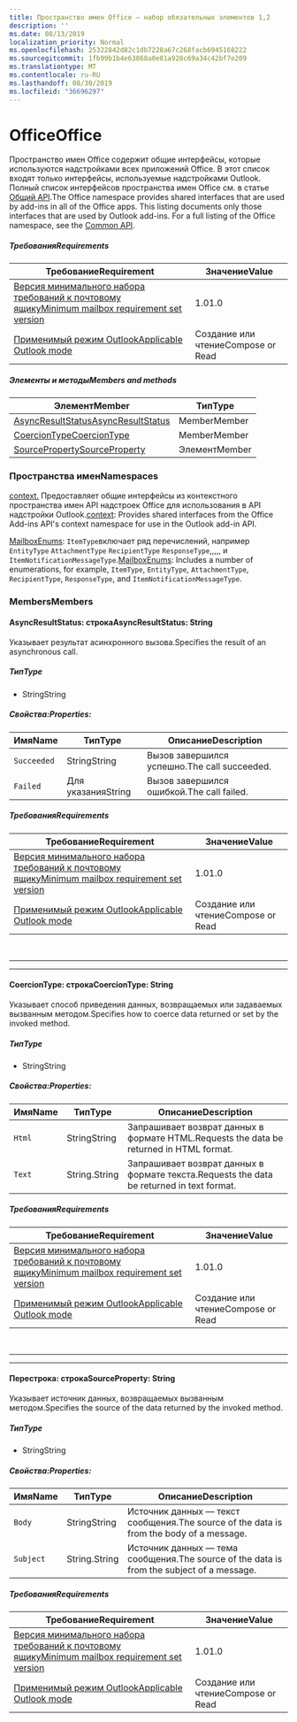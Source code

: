 ```yaml
---
title: Пространство имен Office — набор обязательных элементов 1,2
description: ''
ms.date: 08/13/2019
localization_priority: Normal
ms.openlocfilehash: 25322842d82c1db7228a67c268facb6945168222
ms.sourcegitcommit: 1fb99b1b4e63868a0e81a928c69a34c42bf7e209
ms.translationtype: MT
ms.contentlocale: ru-RU
ms.lasthandoff: 08/30/2019
ms.locfileid: "36696297"
---
```

# <a name="office"></a><span data-ttu-id="9ee8e-102">Office</span><span class="sxs-lookup"><span data-stu-id="9ee8e-102">Office</span></span>

<span data-ttu-id="9ee8e-p101">Пространство имен Office содержит общие интерфейсы, которые используются надстройками всех приложений Office. В этот список входят только интерфейсы, используемые надстройками Outlook. Полный список интерфейсов пространства имен Office см. в статье [Общий API](/javascript/api/office).</span><span class="sxs-lookup"><span data-stu-id="9ee8e-p101">The Office namespace provides shared interfaces that are used by add-ins in all of the Office apps. This listing documents only those interfaces that are used by Outlook add-ins. For a full listing of the Office namespace, see the [Common API](/javascript/api/office).</span></span>

##### <a name="requirements"></a><span data-ttu-id="9ee8e-105">Требования</span><span class="sxs-lookup"><span data-stu-id="9ee8e-105">Requirements</span></span>

|<span data-ttu-id="9ee8e-106">Требование</span><span class="sxs-lookup"><span data-stu-id="9ee8e-106">Requirement</span></span>| <span data-ttu-id="9ee8e-107">Значение</span><span class="sxs-lookup"><span data-stu-id="9ee8e-107">Value</span></span>|
|---|---|
|[<span data-ttu-id="9ee8e-108">Версия минимального набора требований к почтовому ящику</span><span class="sxs-lookup"><span data-stu-id="9ee8e-108">Minimum mailbox requirement set version</span></span>](/office/dev/add-ins/reference/requirement-sets/outlook-api-requirement-sets)| <span data-ttu-id="9ee8e-109">1.0</span><span class="sxs-lookup"><span data-stu-id="9ee8e-109">1.0</span></span>|
|[<span data-ttu-id="9ee8e-110">Применимый режим Outlook</span><span class="sxs-lookup"><span data-stu-id="9ee8e-110">Applicable Outlook mode</span></span>](/outlook/add-ins/#extension-points)| <span data-ttu-id="9ee8e-111">Создание или чтение</span><span class="sxs-lookup"><span data-stu-id="9ee8e-111">Compose or Read</span></span>|

##### <a name="members-and-methods"></a><span data-ttu-id="9ee8e-112">Элементы и методы</span><span class="sxs-lookup"><span data-stu-id="9ee8e-112">Members and methods</span></span>

| <span data-ttu-id="9ee8e-113">Элемент</span><span class="sxs-lookup"><span data-stu-id="9ee8e-113">Member</span></span> | <span data-ttu-id="9ee8e-114">Тип</span><span class="sxs-lookup"><span data-stu-id="9ee8e-114">Type</span></span> |
|--------|------|
| [<span data-ttu-id="9ee8e-115">AsyncResultStatus</span><span class="sxs-lookup"><span data-stu-id="9ee8e-115">AsyncResultStatus</span></span>](#asyncresultstatus-string) | <span data-ttu-id="9ee8e-116">Member</span><span class="sxs-lookup"><span data-stu-id="9ee8e-116">Member</span></span> |
| [<span data-ttu-id="9ee8e-117">CoercionType</span><span class="sxs-lookup"><span data-stu-id="9ee8e-117">CoercionType</span></span>](#coerciontype-string) | <span data-ttu-id="9ee8e-118">Member</span><span class="sxs-lookup"><span data-stu-id="9ee8e-118">Member</span></span> |
| [<span data-ttu-id="9ee8e-119">SourceProperty</span><span class="sxs-lookup"><span data-stu-id="9ee8e-119">SourceProperty</span></span>](#sourceproperty-string) | <span data-ttu-id="9ee8e-120">Элемент</span><span class="sxs-lookup"><span data-stu-id="9ee8e-120">Member</span></span> |

### <a name="namespaces"></a><span data-ttu-id="9ee8e-121">Пространства имен</span><span class="sxs-lookup"><span data-stu-id="9ee8e-121">Namespaces</span></span>

<span data-ttu-id="9ee8e-122">[context.](office.context.md) Предоставляет общие интерфейсы из контекстного пространства имен API надстроек Office для использования в API надстройки Outlook.</span><span class="sxs-lookup"><span data-stu-id="9ee8e-122">[context](office.context.md): Provides shared interfaces from the Office Add-ins API's context namespace for use in the Outlook add-in API.</span></span>

<span data-ttu-id="9ee8e-123">[MailboxEnums](/javascript/api/outlook/office.mailboxenums.attachmenttype?view=outlook-js-1.2): `ItemType`включает ряд перечислений, например `EntityType` `AttachmentType` `RecipientType` `ResponseType`,,,,, и `ItemNotificationMessageType`.</span><span class="sxs-lookup"><span data-stu-id="9ee8e-123">[MailboxEnums](/javascript/api/outlook/office.mailboxenums.attachmenttype?view=outlook-js-1.2): Includes a number of enumerations, for example, `ItemType`, `EntityType`, `AttachmentType`, `RecipientType`, `ResponseType`, and `ItemNotificationMessageType`.</span></span>

### <a name="members"></a><span data-ttu-id="9ee8e-124">Members</span><span class="sxs-lookup"><span data-stu-id="9ee8e-124">Members</span></span>

#### <a name="asyncresultstatus-string"></a><span data-ttu-id="9ee8e-125">AsyncResultStatus: строка</span><span class="sxs-lookup"><span data-stu-id="9ee8e-125">AsyncResultStatus: String</span></span>

<span data-ttu-id="9ee8e-126">Указывает результат асинхронного вызова.</span><span class="sxs-lookup"><span data-stu-id="9ee8e-126">Specifies the result of an asynchronous call.</span></span>

##### <a name="type"></a><span data-ttu-id="9ee8e-127">Тип</span><span class="sxs-lookup"><span data-stu-id="9ee8e-127">Type</span></span>

*   <span data-ttu-id="9ee8e-128">String</span><span class="sxs-lookup"><span data-stu-id="9ee8e-128">String</span></span>

##### <a name="properties"></a><span data-ttu-id="9ee8e-129">Свойства:</span><span class="sxs-lookup"><span data-stu-id="9ee8e-129">Properties:</span></span>

|<span data-ttu-id="9ee8e-130">Имя</span><span class="sxs-lookup"><span data-stu-id="9ee8e-130">Name</span></span>| <span data-ttu-id="9ee8e-131">Тип</span><span class="sxs-lookup"><span data-stu-id="9ee8e-131">Type</span></span>| <span data-ttu-id="9ee8e-132">Описание</span><span class="sxs-lookup"><span data-stu-id="9ee8e-132">Description</span></span>|
|---|---|---|
|`Succeeded`| <span data-ttu-id="9ee8e-133">String</span><span class="sxs-lookup"><span data-stu-id="9ee8e-133">String</span></span>|<span data-ttu-id="9ee8e-134">Вызов завершился успешно.</span><span class="sxs-lookup"><span data-stu-id="9ee8e-134">The call succeeded.</span></span>|
|`Failed`| <span data-ttu-id="9ee8e-135">Для указания</span><span class="sxs-lookup"><span data-stu-id="9ee8e-135">String</span></span>|<span data-ttu-id="9ee8e-136">Вызов завершился ошибкой.</span><span class="sxs-lookup"><span data-stu-id="9ee8e-136">The call failed.</span></span>|

##### <a name="requirements"></a><span data-ttu-id="9ee8e-137">Требования</span><span class="sxs-lookup"><span data-stu-id="9ee8e-137">Requirements</span></span>

|<span data-ttu-id="9ee8e-138">Требование</span><span class="sxs-lookup"><span data-stu-id="9ee8e-138">Requirement</span></span>| <span data-ttu-id="9ee8e-139">Значение</span><span class="sxs-lookup"><span data-stu-id="9ee8e-139">Value</span></span>|
|---|---|
|[<span data-ttu-id="9ee8e-140">Версия минимального набора требований к почтовому ящику</span><span class="sxs-lookup"><span data-stu-id="9ee8e-140">Minimum mailbox requirement set version</span></span>](/office/dev/add-ins/reference/requirement-sets/outlook-api-requirement-sets)| <span data-ttu-id="9ee8e-141">1.0</span><span class="sxs-lookup"><span data-stu-id="9ee8e-141">1.0</span></span>|
|[<span data-ttu-id="9ee8e-142">Применимый режим Outlook</span><span class="sxs-lookup"><span data-stu-id="9ee8e-142">Applicable Outlook mode</span></span>](/outlook/add-ins/#extension-points)| <span data-ttu-id="9ee8e-143">Создание или чтение</span><span class="sxs-lookup"><span data-stu-id="9ee8e-143">Compose or Read</span></span>|

<br>

---
---

#### <a name="coerciontype-string"></a><span data-ttu-id="9ee8e-144">CoercionType: строка</span><span class="sxs-lookup"><span data-stu-id="9ee8e-144">CoercionType: String</span></span>

<span data-ttu-id="9ee8e-145">Указывает способ приведения данных, возвращаемых или задаваемых вызванным методом.</span><span class="sxs-lookup"><span data-stu-id="9ee8e-145">Specifies how to coerce data returned or set by the invoked method.</span></span>

##### <a name="type"></a><span data-ttu-id="9ee8e-146">Тип</span><span class="sxs-lookup"><span data-stu-id="9ee8e-146">Type</span></span>

*   <span data-ttu-id="9ee8e-147">String</span><span class="sxs-lookup"><span data-stu-id="9ee8e-147">String</span></span>

##### <a name="properties"></a><span data-ttu-id="9ee8e-148">Свойства:</span><span class="sxs-lookup"><span data-stu-id="9ee8e-148">Properties:</span></span>

|<span data-ttu-id="9ee8e-149">Имя</span><span class="sxs-lookup"><span data-stu-id="9ee8e-149">Name</span></span>| <span data-ttu-id="9ee8e-150">Тип</span><span class="sxs-lookup"><span data-stu-id="9ee8e-150">Type</span></span>| <span data-ttu-id="9ee8e-151">Описание</span><span class="sxs-lookup"><span data-stu-id="9ee8e-151">Description</span></span>|
|---|---|---|
|`Html`| <span data-ttu-id="9ee8e-152">String</span><span class="sxs-lookup"><span data-stu-id="9ee8e-152">String</span></span>|<span data-ttu-id="9ee8e-153">Запрашивает возврат данных в формате HTML.</span><span class="sxs-lookup"><span data-stu-id="9ee8e-153">Requests the data be returned in HTML format.</span></span>|
|`Text`| <span data-ttu-id="9ee8e-154">String.</span><span class="sxs-lookup"><span data-stu-id="9ee8e-154">String</span></span>|<span data-ttu-id="9ee8e-155">Запрашивает возврат данных в формате текста.</span><span class="sxs-lookup"><span data-stu-id="9ee8e-155">Requests the data be returned in text format.</span></span>|

##### <a name="requirements"></a><span data-ttu-id="9ee8e-156">Требования</span><span class="sxs-lookup"><span data-stu-id="9ee8e-156">Requirements</span></span>

|<span data-ttu-id="9ee8e-157">Требование</span><span class="sxs-lookup"><span data-stu-id="9ee8e-157">Requirement</span></span>| <span data-ttu-id="9ee8e-158">Значение</span><span class="sxs-lookup"><span data-stu-id="9ee8e-158">Value</span></span>|
|---|---|
|[<span data-ttu-id="9ee8e-159">Версия минимального набора требований к почтовому ящику</span><span class="sxs-lookup"><span data-stu-id="9ee8e-159">Minimum mailbox requirement set version</span></span>](/office/dev/add-ins/reference/requirement-sets/outlook-api-requirement-sets)| <span data-ttu-id="9ee8e-160">1.0</span><span class="sxs-lookup"><span data-stu-id="9ee8e-160">1.0</span></span>|
|[<span data-ttu-id="9ee8e-161">Применимый режим Outlook</span><span class="sxs-lookup"><span data-stu-id="9ee8e-161">Applicable Outlook mode</span></span>](/outlook/add-ins/#extension-points)| <span data-ttu-id="9ee8e-162">Создание или чтение</span><span class="sxs-lookup"><span data-stu-id="9ee8e-162">Compose or Read</span></span>|

<br>

---
---

#### <a name="sourceproperty-string"></a><span data-ttu-id="9ee8e-163">Перестрока: строка</span><span class="sxs-lookup"><span data-stu-id="9ee8e-163">SourceProperty: String</span></span>

<span data-ttu-id="9ee8e-164">Указывает источник данных, возвращаемых вызванным методом.</span><span class="sxs-lookup"><span data-stu-id="9ee8e-164">Specifies the source of the data returned by the invoked method.</span></span>

##### <a name="type"></a><span data-ttu-id="9ee8e-165">Тип</span><span class="sxs-lookup"><span data-stu-id="9ee8e-165">Type</span></span>

*   <span data-ttu-id="9ee8e-166">String</span><span class="sxs-lookup"><span data-stu-id="9ee8e-166">String</span></span>

##### <a name="properties"></a><span data-ttu-id="9ee8e-167">Свойства:</span><span class="sxs-lookup"><span data-stu-id="9ee8e-167">Properties:</span></span>

|<span data-ttu-id="9ee8e-168">Имя</span><span class="sxs-lookup"><span data-stu-id="9ee8e-168">Name</span></span>| <span data-ttu-id="9ee8e-169">Тип</span><span class="sxs-lookup"><span data-stu-id="9ee8e-169">Type</span></span>| <span data-ttu-id="9ee8e-170">Описание</span><span class="sxs-lookup"><span data-stu-id="9ee8e-170">Description</span></span>|
|---|---|---|
|`Body`| <span data-ttu-id="9ee8e-171">String</span><span class="sxs-lookup"><span data-stu-id="9ee8e-171">String</span></span>|<span data-ttu-id="9ee8e-172">Источник данных — текст сообщения.</span><span class="sxs-lookup"><span data-stu-id="9ee8e-172">The source of the data is from the body of a message.</span></span>|
|`Subject`| <span data-ttu-id="9ee8e-173">String.</span><span class="sxs-lookup"><span data-stu-id="9ee8e-173">String</span></span>|<span data-ttu-id="9ee8e-174">Источник данных — тема сообщения.</span><span class="sxs-lookup"><span data-stu-id="9ee8e-174">The source of the data is from the subject of a message.</span></span>|

##### <a name="requirements"></a><span data-ttu-id="9ee8e-175">Требования</span><span class="sxs-lookup"><span data-stu-id="9ee8e-175">Requirements</span></span>

|<span data-ttu-id="9ee8e-176">Требование</span><span class="sxs-lookup"><span data-stu-id="9ee8e-176">Requirement</span></span>| <span data-ttu-id="9ee8e-177">Значение</span><span class="sxs-lookup"><span data-stu-id="9ee8e-177">Value</span></span>|
|---|---|
|[<span data-ttu-id="9ee8e-178">Версия минимального набора требований к почтовому ящику</span><span class="sxs-lookup"><span data-stu-id="9ee8e-178">Minimum mailbox requirement set version</span></span>](/office/dev/add-ins/reference/requirement-sets/outlook-api-requirement-sets)| <span data-ttu-id="9ee8e-179">1.0</span><span class="sxs-lookup"><span data-stu-id="9ee8e-179">1.0</span></span>|
|[<span data-ttu-id="9ee8e-180">Применимый режим Outlook</span><span class="sxs-lookup"><span data-stu-id="9ee8e-180">Applicable Outlook mode</span></span>](/outlook/add-ins/#extension-points)| <span data-ttu-id="9ee8e-181">Создание или чтение</span><span class="sxs-lookup"><span data-stu-id="9ee8e-181">Compose or Read</span></span>|
